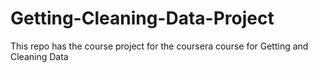 # Getting-Cleaning-Data-Project
This repo has the course project for the coursera course for Getting and Cleaning Data
